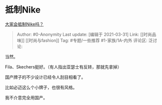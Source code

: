 # 抵制Nike
[大家会抵制Nike吗？](https://www.zhihu.com/question/451104022/answer/1808972837)

> Author: #0-Anonymity
> Last update: [编辑于 2021-03-31]
> Link: [[时尚品味]] [[时尚与fashion]]
> Tag: #专题/一些推荐 #1-家族/1A-内外
> 评论区:
> 泛讨论:

当然。

Fila、Skechers挺好。（有人指出亚瑟士有反转，那就先拿掉）

国产牌子的不少设计已经令人刮目相看了。

比如必迈这么个小牌子，也很有风格。

我不介意完全用国产。
